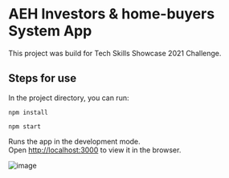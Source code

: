 # AEH Investors & home-buyers System App

This project was build for Tech Skills Showcase 2021 Challenge.

## Steps for use

In the project directory, you can run:

`npm install`

`npm start`

Runs the app in the development mode.\
Open [http://localhost:3000](http://localhost:3000) to view it in the browser.

![image](https://user-images.githubusercontent.com/80024760/133006759-d41bdb1f-f3b9-4758-8d5e-268611aff27e.png)





